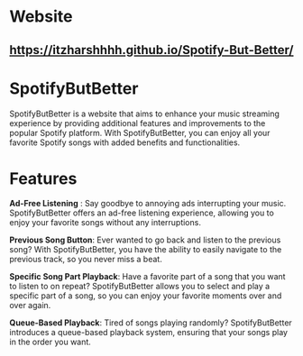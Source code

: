 # Website

## https://itzharshhhh.github.io/Spotify-But-Better/

# SpotifyButBetter

SpotifyButBetter is a website that aims to enhance your music streaming experience by providing additional features and improvements to the popular Spotify platform. With SpotifyButBetter, you can enjoy all your favorite Spotify songs with added benefits and functionalities.

# Features

**Ad-Free Listening** : Say goodbye to annoying ads interrupting your music. SpotifyButBetter offers an ad-free listening experience, allowing you to enjoy your favorite songs without any interruptions.

**Previous Song Button**: Ever wanted to go back and listen to the previous song? With SpotifyButBetter, you have the ability to easily navigate to the previous track, so you never miss a beat.

**Specific Song Part Playback**: Have a favorite part of a song that you want to listen to on repeat? SpotifyButBetter allows you to select and play a specific part of a song, so you can enjoy your favorite moments over and over again.

**Queue-Based Playback**: Tired of songs playing randomly? SpotifyButBetter introduces a queue-based playback system, ensuring that your songs play in the order you want.
